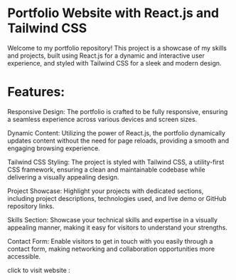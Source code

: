 # Portfolio Website with React.js and Tailwind CSS
Welcome to my portfolio repository! This project is a showcase of my skills and projects, built using React.js for a dynamic and interactive user experience, and styled with Tailwind CSS for a sleek and modern design.

# Features:
Responsive Design: The portfolio is crafted to be fully responsive, ensuring a seamless experience across various devices and screen sizes.

Dynamic Content: Utilizing the power of React.js, the portfolio dynamically updates content without the need for page reloads, providing a smooth and engaging browsing experience.

Tailwind CSS Styling: The project is styled with Tailwind CSS, a utility-first CSS framework, ensuring a clean and maintainable codebase while delivering a visually appealing design.

Project Showcase: Highlight your projects with dedicated sections, including project descriptions, technologies used, and live demo or GitHub repository links.

Skills Section: Showcase your technical skills and expertise in a visually appealing manner, making it easy for visitors to understand your strengths.

Contact Form: Enable visitors to get in touch with you easily through a contact form, making networking and collaboration opportunities more accessible.

click to visit website :
